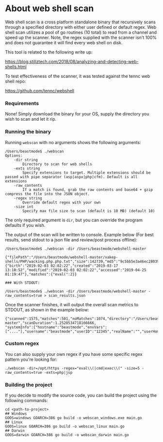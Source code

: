 # About web shell scan
Web shell scan is a cross platform standalone binary that recursively scans through a specified directory with either user defined or default regex. 
Web shell scan utilizes a pool of go routines (10 total) to read from a channel and speed up the scanner. Note, the regex supplied with the scanner isn't 100% and does not guarantee it will find every web shell on disk.  

This tool is related to the following write up:
 
https://blog.stillztech.com/2018/08/analyzing-and-detecting-web-shells.html

To test effectiveness of the scanner, it was tested against the tennc web shell repo: 

https://github.com/tennc/webshell

### Requirements
None! Simply download the binary for your OS, supply the directory you wish to scan and let it rip.

### Running the binary
Running `webscan` with no arguments shows the following arguments:

	/Users/beastmode$ ./webscan
	Options:
	    -dir string
          	Directory to scan for web shells
        -exts string
          	Specify extensions to target. Multiple extensions should be passed with pipe separator (asp|aspx|php|cfm). Default is all extensions
        -raw_contents
          	If a match is found, grab the raw contents and base64 + gzip compress the file into the JSON object.
        -regex string
          	Override default regex with your own
        -size int
          	Specify max file size to scan (default is 10 MB) (default 10)
            
The only required argument is `dir`, but you can override the program defaults if you wish. 
	
The output of the scan will be written to console. Example below (For best results, send stdout to a json file and review/post process offline):

	/Users/beastmode$ ./webscan -dir /Users/beastmode/webshell-master

	{"filePath":"/Users/beastmode/webshell-master/xakep-shells/PHP/wacking.php.php.txt","size":142739,"md5":"9c5bb5e3a46ec28039e8986324e42792","timestamps":{"birth":"2019-02-03 02:02:22","created":"2019-03-17 13:18:52","modified":"2019-02-03 02:02:22","accessed":"2019-04-25 01:19:47"},"matches":{"eval(":2}}
	
    ### With STDOUT:
    
    /Users/beastmode$ ./webscan -dir /Users/beastmode/webshell-master -raw_contents=true > scan_results.json

Once the scanner finishes, it will output the overall scan metrics to STDOUT, as shown in the example below:

    {"scanned":1575,"matches":501,"noMatches":1074,"directory":"/Users/beastmode$/Downloads/webshell-master","scanDuration":1.2528534718166666,
    "systemInfo":{"hostname":"beastmode","envVars":["...."],"username":"beastmode","userID":"12345","realName":"","userHomeDir":"/Users/beastmode"}}

### Custom regex
You can also supply your own regex if you have some specific regex pattern you're looking for:

    ./webscan -dir=/opt/https -regex="eval\\(|cmd|exec\\(" -size=5 -raw_contents=true -exts=php|jsp
    
### Building the project
If you decide to modify the source code, you can build the project using the following commands:

    cd <path-to-project>
    ## Windows
    GOOS=windows GOARCH=386 go build -o webscan_windows.exe main.go
    ## Linux
    GOOS=linux GOARCH=386 go build -o webscan_linux main.go
    ## Darwin
    GOOS=darwin GOARCH=386 go build -o webscan_darwin main.go
